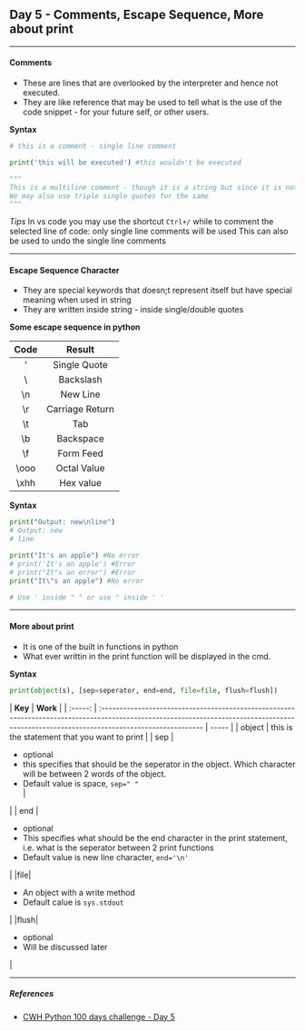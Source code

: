 ## Day 5 - Comments, Escape Sequence, More about print

---

#### Comments

- These are lines that are overlooked by the interpreter and hence not executed.
- They are like reference that may be used to tell what is the use of the code snippet - for your future self, or other users.

**Syntax**

```python
# this is a comment - single line comment

print('this will be executed') #this wouldn't be executed

"""
This is a multiline comment - though it is a string but since it is not stored anywhere it will behave/work as comments
We may also use triple single quotes for the same
"""
```

_Tips_
In vs code you may use the shortcut `Ctrl+/` while to comment the selected line of code: only single line comments will be used
This can also be used to undo the single line comments

---

#### Escape Sequence Character

- They are special keywords that doesn;t represent itself but have special meaning when used in string
- They are written inside string - inside single/double quotes

**Some escape sequence in python**

| **Code** |   **Result**    |
| :------: | :-------------: |
|    \'    |  Single Quote   |
|    \\    |    Backslash    |
|    \n    |    New Line     |
|    \r    | Carriage Return |
|    \t    |       Tab       |
|    \b    |    Backspace    |
|    \f    |    Form Feed    |
|   \ooo   |   Octal Value   |
|   \xhh   |    Hex value    |

**Syntax**

```python
print("Output: new\nline")
# Output: new
# line

print("It's an apple") #No error
# print('It's an apple') #Error
# print("It"s an error") #Error
print("It\"s an apple") #No error

# Use ' inside " " or use " inside ' '
```

---

#### More about print

- It is one of the built in functions in python
- What ever writtin in the print function will be displayed in the cmd.

**Syntax**

```python
print(object(s), [sep=seperator, end=end, file=file, flush=flush])
```

| **Key** | **Work**                                                                                                                                                                                  |
| :-----: | :---------------------------------------------------------------------------------------------------------------------------------------------------------------------------------------- | ----- |
| object  | this is the statement that you want to print                                                                                                                                              |
|   sep   | <ul><li>optional</li><li>this specifies that should be the seperator in the object. Which character will be between 2 words of the object.</li><li>Default value is space, `sep=" "`</li> | </ul> |
|   end   | <ul><li>optional</li><li>This specifies what should be the end character in the print statement, i.e. what is the seperator between 2 print functions</li><li>Default value is new line character, `end='\n'`</li></ul>|
|file|<ul><li>An object with a write method</li><li>Default calue is `sys.stdout`</li></ul>|
|flush|<ul><li>optional</li><li>Will be discussed later</li></ul>|


---
##### References
- [CWH Python 100 days challenge - Day 5](https://youtu.be/qxPMmW93eDs?list=TLPQMDIxMjIwMjIyZJARBd2Aqg)
